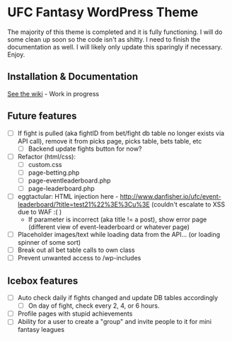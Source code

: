 # UFC Fantasy WordPress Theme

The majority of this theme is completed and it is fully functioning.  I will do some clean up soon so the code isn't as shitty.  I need to finish the documentation as well.  I will likely only update this sparingly if necessary.  Enjoy.

## Installation & Documentation

[See the wiki](https://github.com/danxfisher/UFC-Fantasy-WordPress-Theme/wiki) - Work in progress

## Future features

- [ ] If fight is pulled (aka fightID from bet/fight db table no longer exists via API call), remove it from picks page, picks table, bets table, etc
  - [ ] Backend update fights button for now?
- [ ] Refactor (html/css):
  - [ ] custom.css
  - [ ] page-betting.php
  - [ ] page-eventleaderboard.php
  - [ ] page-leaderboard.php
- [ ] eggtactular: HTML injection here - http://www.danfisher.io/ufc/event-leaderboard/?title=test21%22%3E%3Cu%3E (couldn't escalate to XSS due to WAF  :( )
  - If parameter is incorrect (aka title != a post), show error page (different view of event-leaderboard or whatever page)
- [ ] Placeholder images/text while loading data from the API... (or loading spinner of some sort)
- [ ] Break out all bet table calls to own class
- [ ] Prevent unwanted access to /wp-includes

## Icebox features

- [ ] Auto check daily if fights changed and update DB tables accordingly
  - [ ] On day of fight, check every 2, 4, or 6 hours.
- [ ] Profile pages with stupid achievements
- [ ] Ability for a user to create a "group" and invite people to it for mini fantasy leagues
